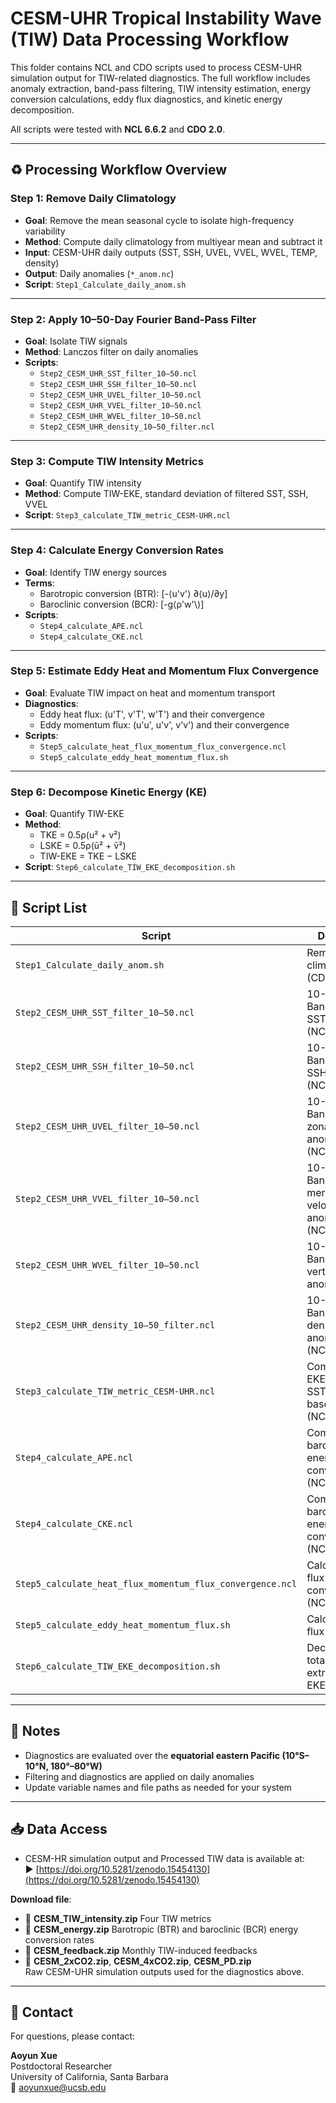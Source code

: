 # CESM-UHR Tropical Instability Wave (TIW) Data Processing Workflow

This folder contains NCL and CDO scripts used to process CESM-UHR simulation output for TIW-related diagnostics. The full workflow includes anomaly extraction, band-pass filtering, TIW intensity estimation, energy conversion calculations, eddy flux diagnostics, and kinetic energy decomposition.

All scripts were tested with **NCL 6.6.2** and **CDO 2.0**.

---

## ♻ Processing Workflow Overview

### **Step 1: Remove Daily Climatology**
- **Goal**: Remove the mean seasonal cycle to isolate high-frequency variability
- **Method**: Compute daily climatology from multiyear mean and subtract it
- **Input**: CESM-UHR daily outputs (SST, SSH, UVEL, VVEL, WVEL, TEMP, density)
- **Output**: Daily anomalies (`*_anom.nc`)
- **Script**: `Step1_Calculate_daily_anom.sh`

---

### **Step 2: Apply 10–50-Day Fourier Band-Pass Filter**
- **Goal**: Isolate TIW signals
- **Method**: Lanczos filter on daily anomalies
- **Scripts**:
  - `Step2_CESM_UHR_SST_filter_10–50.ncl`
  - `Step2_CESM_UHR_SSH_filter_10–50.ncl`
  - `Step2_CESM_UHR_UVEL_filter_10–50.ncl`
  - `Step2_CESM_UHR_VVEL_filter_10–50.ncl`
  - `Step2_CESM_UHR_WVEL_filter_10–50.ncl`
  - `Step2_CESM_UHR_density_10–50_filter.ncl`

---

### **Step 3: Compute TIW Intensity Metrics**
- **Goal**: Quantify TIW intensity
- **Method**: Compute TIW-EKE, standard deviation of filtered SST, SSH, VVEL
- **Script**: `Step3_calculate_TIW_metric_CESM-UHR.ncl`

---

### **Step 4: Calculate Energy Conversion Rates**
- **Goal**: Identify TIW energy sources
- **Terms**:
  - Barotropic conversion (BTR): \[-⟨u'v'⟩ ∂⟨u⟩/∂y\]
  - Baroclinic conversion (BCR): \[-g⟨ρ'w'\⟩\]
- **Scripts**:
  - `Step4_calculate_APE.ncl`
  - `Step4_calculate_CKE.ncl`

---

### **Step 5: Estimate Eddy Heat and Momentum Flux Convergence**
- **Goal**: Evaluate TIW impact on heat and momentum transport
- **Diagnostics**:
  - Eddy heat flux: (u'T', v'T', w'T') and their convergence
  - Eddy momentum flux: (u'u', u'v', v'v') and their convergence
- **Scripts**:
  - `Step5_calculate_heat_flux_momentum_flux_convergence.ncl`
  - `Step5_calculate_eddy_heat_momentum_flux.sh`

---

### **Step 6: Decompose Kinetic Energy (KE)**
- **Goal**: Quantify TIW-EKE
- **Method**:
  - TKE = 0.5ρ(u² + v²)
  - LSKE = 0.5ρ(ū² + v̄²)
  - TIW-EKE = TKE − LSKE
- **Script**: `Step6_calculate_TIW_EKE_decomposition.sh`

---

## 📂 Script List

| Script | Description |
|--------|-------------|
| `Step1_Calculate_daily_anom.sh` | Remove daily climatology (CDO) |
| `Step2_CESM_UHR_SST_filter_10–50.ncl` | 10-50-day Band-pass filter SST anomalies (NCL) |
| `Step2_CESM_UHR_SSH_filter_10–50.ncl` | 10-50-day Band-pass filter SSH anomalies (NCL) |
| `Step2_CESM_UHR_UVEL_filter_10–50.ncl` | 10-50-day Band-pass filter zonal velocity anomalies (NCL)|
| `Step2_CESM_UHR_VVEL_filter_10–50.ncl` | 10-50-day Band-pass filter meridional velocity anomalies (NCL)|
| `Step2_CESM_UHR_WVEL_filter_10–50.ncl` | 10-50-day Band-pass filter vertical velocity anomalies(NCL) |
| `Step2_CESM_UHR_density_10–50_filter.ncl` | 10-50-day Band-pass filter density anomalies (NCL)|
| `Step3_calculate_TIW_metric_CESM-UHR.ncl` | Compute TIW-EKE and SST/SSH/VVEL-based metrics (NCL)|
| `Step4_calculate_APE.ncl` | Compute baroclinic energy conversion rate (NCL) |
| `Step4_calculate_CKE.ncl` | Compute barotropic energy conversion rate (NCL) |
| `Step5_calculate_heat_flux_momentum_flux_convergence.ncl` | Calculate eddy flux and convergence (NCL) |
| `Step5_calculate_eddy_heat_momentum_flux.sh` | Calculate eddy flux (CDO) |
| `Step6_calculate_TIW_EKE_decomposition.sh` | Decompose total KE to extract TIW-EKE (CDO) |

---

## 📌 Notes

- Diagnostics are evaluated over the **equatorial eastern Pacific (10°S–10°N, 180°–80°W)**
- Filtering and diagnostics are applied on daily anomalies
- Update variable names and file paths as needed for your system

---

## 📥 Data Access

- CESM-HR simulation output and Processed TIW data is available at:  
  ▶ [https://doi.org/10.5281/zenodo.15454130](https://doi.org/10.5281/zenodo.15454130)

**Download file**:  
- 🔹 **CESM_TIW_intensity.zip**
   Four TIW metrics 
- 🔹 **CESM_energy.zip**
   Barotropic (BTR) and baroclinic (BCR) energy conversion rates
- 🔹 **CESM_feedback.zip**  Monthly TIW-induced feedbacks
- 🔹 **CESM_2xCO2.zip**, **CESM_4xCO2.zip**, **CESM_PD.zip**  
   Raw CESM-UHR simulation outputs used for the diagnostics above.

---

## 📧 Contact

For questions, please contact:

**Aoyun Xue**  
Postdoctoral Researcher  
University of California, Santa Barbara  
📧 aoyunxue@ucsb.edu
